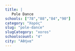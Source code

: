 ```yaml
---
title: |
   Pole Dance
schools: ["78","88","84","90"]
category: "Χορός"
slug: "pole-dance"
slugCategory: "xoros"
schoolscount: "4"
city: "Αθήνα"
---
```


